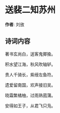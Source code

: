 # 送裴二知苏州

**作者**: 刘攽

## 诗词内容

著书玄尚白，送客鬼揶揄。

积水望江海，秋风吹轴轳。

贵人千骑长，紫绶左鱼符。

遗爱留南国，欢声接旧吴。

晓霜繁橘柚，过雨熟菰蒲。

安得如王子，从君飞只凫。

